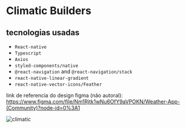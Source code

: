 # Climatic Builders

## tecnologias usadas
- `React-native`
- `Typescript`
- `Axios`
- `styled-components/native`
- `@react-navigation` and `@react-navigation/stack`
- `react-native-linear-gradient`
- `react-native-vector-icons/Feather`


link de referencia do design figma (não autoral): https://www.figma.com/file/Nm1Rjtk1wNu6OfY9aVPOKN/Weather-App-(Community)?node-id=0%3A1


![climatic](https://user-images.githubusercontent.com/66836570/169615833-37f7ebe7-ba65-4c9b-b719-052c6b12be31.jpeg)
